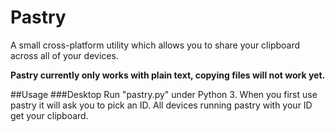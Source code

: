 Pastry
======

A small cross-platform utility which allows you to share your clipboard across all of your devices.

**Pastry currently only works with plain text, copying files will not work yet.**

##Usage
###Desktop
Run "pastry.py" under Python 3. When you first use pastry it will ask you to pick an ID. All devices running pastry with your ID get your clipboard.